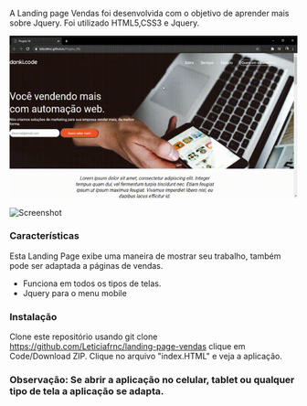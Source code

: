 A Landing page Vendas foi desenvolvida com o  objetivo de aprender mais sobre Jquery. Foi utilizado HTML5,CSS3 e Jquery. 

![Screenshot](Projeto09.gif)

![Screenshot](Projeto09Mobile.gif)


### Características
Esta Landing Page exibe uma maneira de mostrar seu trabalho, também pode ser adaptada a páginas de vendas. 
- Funciona em todos os tipos de telas.
- Jquery para o menu mobile 
### Instalação 

Clone este repositório usando git clone https://github.com/Leticiafrnc/landing-page-vendas clique em Code/Download ZIP.
Clique no arquivo "index.HTML" e veja a aplicação.

### Observação: Se abrir a aplicação no celular, tablet ou qualquer tipo de tela a aplicação se adapta.

